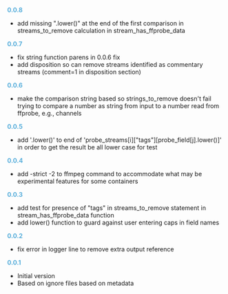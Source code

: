 
**<span style="color:#56adda">0.0.8</span>**
- add missing ".lower()" at the end of the first comparison in streams_to_remove calculation in stream_has_ffprobe_data

**<span style="color:#56adda">0.0.7</span>**
- fix string function parens in 0.0.6 fix
- add disposition so can remove streams identified as commentary streams (comment=1 in disposition section)

**<span style="color:#56adda">0.0.6</span>**
- make the comparison string based so strings_to_remove doesn't fail trying to compare a number as string from input to a number read from ffprobe, e.g., channels

**<span style="color:#56adda">0.0.5</span>**
- add '.lower()' to end of 'probe_streams[i]["tags"][probe_field[j].lower()]' in order to get the result be all lower case for test

**<span style="color:#56adda">0.0.4</span>**
- add -strict -2 to ffmpeg command to accommodate what may be experimental features for some containers

**<span style="color:#56adda">0.0.3</span>**
- add test for presence of "tags" in streams_to_remove statement in stream_has_ffprobe_data function
- add lower() function to guard against user entering caps in field names

**<span style="color:#56adda">0.0.2</span>**
- fix error in logger line to remove extra output reference

**<span style="color:#56adda">0.0.1</span>**
- Initial version
- Based on ignore files based on metadata
